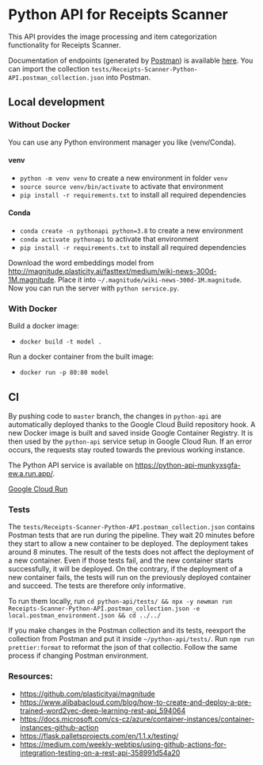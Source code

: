 # Python API for Receipts Scanner

This API provides the image processing and item categorization functionality for Receipts Scanner.

Documentation of endpoints (generated by [Postman](https://www.postman.com/)) is
available [here](https://documenter.getpostman.com/view/9355808/TzJsfdUK). You can import the
collection `tests/Receipts-Scanner-Python-API.postman_collection.json` into Postman.

## Local development

### Without Docker

You can use any Python environment manager you like (venv/Conda).

#### venv

- `python -m venv venv` to create a new environment in folder `venv`
- `source source venv/bin/activate` to activate that environment
- `pip install -r requirements.txt` to install all required dependencies

#### Conda

- `conda create -n pythonapi python=3.8` to create a new environment
- `conda activate pythonapi` to activate that environment
- `pip install -r requirements.txt` to install all required dependencies

Download the word embeddings model from http://magnitude.plasticity.ai/fasttext/medium/wiki-news-300d-1M.magnitude.
Place it into `~/.magnitude/wiki-news-300d-1M.magnitude`.
Now you can run the server with `python service.py`.

### With Docker

Build a docker image:

- `docker build -t model .`

Run a docker container from the built image:

- `docker run -p 80:80 model`

## CI

By pushing code to `master` branch, the changes in `python-api` are automatically deployed thanks to the Google Cloud
Build repository hook. A new Docker image is built and saved inside Google Container Registry. It is then used by the
`python-api` service setup in Google Cloud Run. If an error occurs, the requests stay routed towards the previous
working instance.

The Python API service is available on https://python-api-munkyxsgfa-ew.a.run.app/.

[Google Cloud Run](https://console.cloud.google.com/run?project=bachelorsthesisaccountingocr)

### Tests

The `tests/Receipts-Scanner-Python-API.postman_collection.json` contains Postman tests that are run during the pipeline.
They wait 20 minutes before they start to allow a new container to be deployed. The deployment takes around 8 minutes.
The result of the tests does not affect the deployment of a new container. Even if those tests fail, and the new
container starts successfully, it will be deployed. On the contrary, if the deployment of a new container fails, the
tests will run on the previously deployed container and succeed. The tests are therefore only informative.

To run them locally,
run `cd python-api/tests/ && npx -y newman run Receipts-Scanner-Python-API.postman_collection.json -e local.postman_environment.json && cd ../../`

If you make changes in the Postman collection and its tests, reexport the collection from Postman and put it
inside `~/python-api/tests/`. Run `npm run prettier:format` to reformat the json of that collectio. Follow the same
process if changing Postman environment.

### Resources:

- https://github.com/plasticityai/magnitude
- https://www.alibabacloud.com/blog/how-to-create-and-deploy-a-pre-trained-word2vec-deep-learning-rest-api_594064
- https://docs.microsoft.com/cs-cz/azure/container-instances/container-instances-github-action
- https://flask.palletsprojects.com/en/1.1.x/testing/
- https://medium.com/weekly-webtips/using-github-actions-for-integration-testing-on-a-rest-api-358991d54a20
